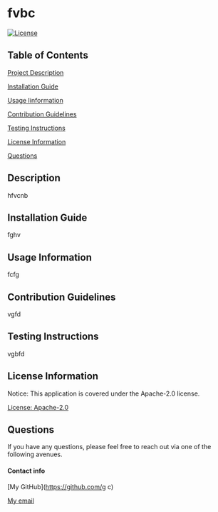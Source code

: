 # fvbc

[![License](https://img.shields.io/badge/license-Apache%202.0-blueviolet.svg)](http://www.apache.org/licenses/LICENSE-2.0.html)


## Table of Contents

[Project Description](#description)
 
[Installation Guide](#installation-guide)

[Usage Iinformation](#usage-information)

[Contribution Guidelines](#contribution-guidelines)

[Testing Instructions](#testing-instructions)

[License Information](#license-information)

[Questions](#questions)


## Description

hfvcnb

## Installation Guide

fghv

## Usage Information

fcfg

## Contribution Guidelines

vgfd

## Testing Instructions

vgbfd

## License Information

Notice: This application is covered under the Apache-2.0 license.

 [License: Apache-2.0](http://www.apache.org/licenses/LICENSE-2.0.html)

## Questions

If you have any questions, please feel free to reach out via one of the following avenues.

#### Contact info

[My GitHub](https://github.com/g c)

[My email](fgfdcx)
